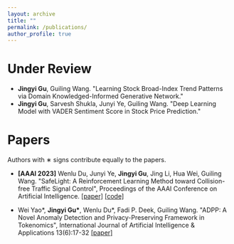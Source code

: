 ```yaml
---
layout: archive
title: ""
permalink: /publications/
author_profile: true
---
```


Under Review
======
* **Jingyi Gu**, Guiling Wang. "Learning Stock Broad-Index Trend Patterns via Domain Knowledged-Informed Generative Network."
* **Jingyi Gu**, Sarvesh Shukla, Junyi Ye, Guiling Wang. "Deep Learning Model with VADER Sentiment Score in Stock Price Prediction." 

Papers
======
Authors with ∗ signs contribute equally to the papers.

* **[AAAI 2023]** Wenlu Du, Junyi Ye, **Jingyi Gu**, Jing Li, Hua Wei, Guiling Wang. "SafeLight: A Reinforcement Learning Method toward Collision-free Traffic Signal Control", Proceedings of the AAAI Conference on Artificial Intelligence. [[paper]](https://arxiv.org/pdf/2211.10871v1.pdf) [[code]](https://gitlab.com/wenlu057/traffic-safety)

* Wei Yao\*, __Jingyi Gu\*__, Wenlu Du\*, Fadi P. Deek, Guiling Wang. "ADPP: A Novel Anomaly Detection and Privacy-Preserving Framework in Tokenomics", International Journal of Artificial Intelligence & Applications 13(6):17-32 [[paper]](../files/ADPP.pdf)
